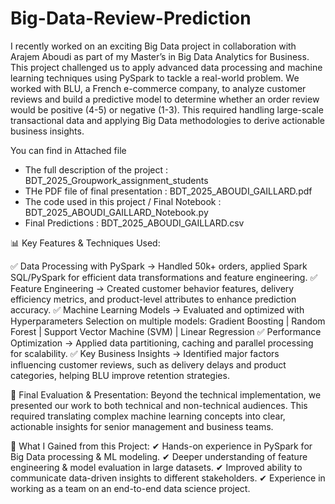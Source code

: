 # Big-Data-Review-Prediction
I recently worked on an exciting Big Data project in collaboration with Arajem Aboudi as part of my Master’s in Big Data Analytics for Business. This project challenged us to apply advanced data processing and machine learning techniques using PySpark to tackle a real-world problem. 
We worked with BLU, a French e-commerce company, to analyze customer reviews and build a predictive model to determine whether an order review would be positive (4-5) or negative (1-3). This required handling large-scale transactional data and applying Big Data methodologies to derive actionable business insights.

You can find in Attached file 
- The full description of the project : BDT_2025_Groupwork_assignment_students
- THe PDF file of final presentation : BDT_2025_ABOUDI_GAILLARD.pdf
- The code used in this project / Final Notebook : BDT_2025_ABOUDI_GAILLARD_Notebook.py
- Final Predictions : BDT_2025_ABOUDI_GAILLARD.csv


📊 Key Features & Techniques Used:

✅ Data Processing with PySpark → Handled 50k+ orders, applied Spark SQL/PySpark for efficient data transformations and feature engineering.
✅ Feature Engineering → Created customer behavior features, delivery efficiency metrics, and product-level attributes to enhance prediction accuracy.
✅ Machine Learning Models → Evaluated and optimized with Hyperparameters Selection on multiple models:
Gradient Boosting | Random Forest | Support Vector Machine (SVM) | Linear Regression
✅ Performance Optimization → Applied data partitioning, caching and parallel processing for scalability.
✅ Key Business Insights → Identified major factors influencing customer reviews, such as delivery delays and product categories, helping BLU improve retention strategies.


🎤 Final Evaluation & Presentation:
Beyond the technical implementation, we presented our work to both technical and non-technical audiences. This required translating complex machine learning concepts into clear, actionable insights for senior management and business teams.


🌟 What I Gained from this Project:
✔ Hands-on experience in PySpark for Big Data processing & ML modeling.
✔ Deeper understanding of feature engineering & model evaluation in large datasets.
✔ Improved ability to communicate data-driven insights to different stakeholders.
✔ Experience in working as a team on an end-to-end data science project.
